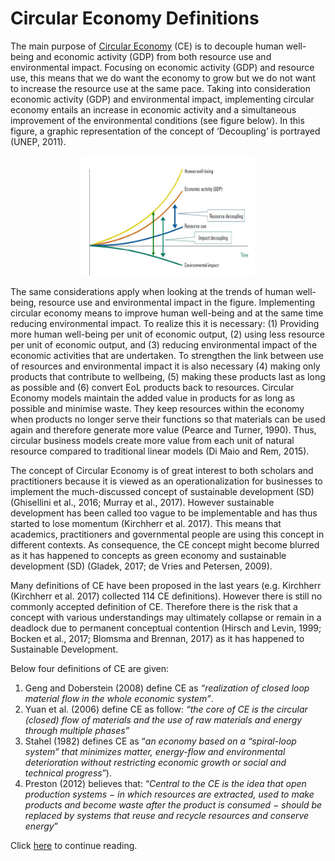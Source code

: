 # Circular Economy Definitions

The main purpose of [Circular Economy](https://njeapp2.github.io/RWE-Track/Atom4/Page4) (CE) is to decouple human well-being and economic activity (GDP)
from both resource use and environmental impact. Focusing on economic activity (GDP) and resource use,
this means that we do want the economy to grow but we do not want to increase the resource use at the same
pace. Taking into consideration economic activity (GDP) and environmental impact, implementing circular
economy entails an increase in economic activity and a simultaneous improvement of the environmental
conditions (see figure below). In this figure, a graphic representation of the concept of ‘Decoupling’ is portrayed (UNEP, 2011).

<p align="center">
<img src="Photo11.1.png" width="55%" height="55%">
</p>

The same considerations apply when looking at the trends of human well-being, resource use and
environmental impact in the figure. Implementing circular economy means to improve human well-being and
at the same time reducing environmental impact. To realize this it is necessary: (1) Providing more human
well-being per unit of economic output, (2) using less resource per unit of economic output, and (3) reducing
environmental impact of the economic activities that are undertaken. To strengthen the link between use of
resources and environmental impact it is also necessary (4) making only products that contribute to wellbeing,
(5) making these products last as long as possible and (6) convert EoL products back to resources.
Circular Economy models maintain the added value in products for as long as possible and minimise waste.
They keep resources within the economy when products no longer serve their functions so that materials can
be used again and therefore generate more value (Pearce and Turner, 1990). Thus, circular business models
create more value from each unit of natural resource compared to traditional linear models (Di Maio and
Rem, 2015).

The concept of Circular Economy is of great interest to both scholars and practitioners because it is viewed
as an operationalization for businesses to implement the much-discussed concept of sustainable development
(SD) (Ghisellini et al., 2016; Murray et al., 2017). However sustainable development has been called too
vague to be implementable and has thus started to lose momentum (Kirchherr et al. 2017). This means that
academics, practitioners and governmental people are using this concept in different contexts. As
consequence, the CE concept might become blurred as it has happened to concepts as green economy and
sustainable development (SD) (Gladek, 2017; de Vries and Petersen, 2009).

Many definitions of CE have been proposed in the last years (e.g. Kirchherr (Kirchherr et al. 2017) collected
114 CE definitions). However there is still no commonly accepted definition of CE. Therefore there is the
risk that a concept with various understandings may ultimately collapse or remain in a deadlock due to
permanent conceptual contention (Hirsch and Levin, 1999; Bocken et al., 2017; Blomsma and Brennan,
2017) as it has happened to Sustainable Development.

Below four definitions of CE are given:
1. Geng and Doberstein (2008) define CE as *“realization of closed loop material flow in the whole
economic system”*.
2. Yuan et al. (2006) define CE as follow: *“the core of CE is the circular (closed) flow of materials and
the use of raw materials and energy through multiple phases”*
3. Stahel (1982) defines CE as “*an economy based on a “spiral-loop system” that minimizes matter,
energy-flow and environmental deterioration without restricting economic growth or social and
technical progress*”).
4. Preston (2012) believes that: “*Central to the CE is the idea that open production systems − in which
resources are extracted, used to make products and become waste after the product is consumed −
should be replaced by systems that reuse and recycle resources and conserve energy*”

Click [here](https://njeapp2.github.io/RWE-Track/Atom12/Page12) to continue reading.
